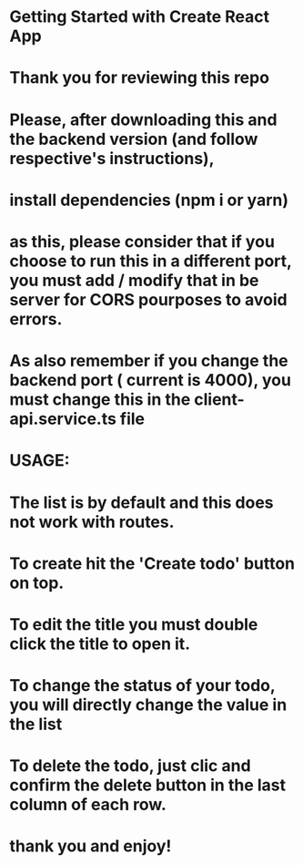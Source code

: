 # Getting Started with Create React App

# Thank you for reviewing this repo
# Please, after downloading this and the backend version (and follow respective's instructions), 
# install dependencies (npm i or yarn)

# as this, please consider that if you choose to run this in a different port,  you must add / modify that in be server for CORS pourposes to avoid errors.
# As also remember if you change the backend port ( current is 4000), you must change this in the client-api.service.ts file

# USAGE: 
# The list is by default and this does not work with routes.
# To create hit the 'Create todo' button on top.
# To edit the title you must double click the title to open it.
# To change the status of your todo, you will directly change the value in the list
# To delete the todo, just clic and confirm the delete button in the last column of each row.

# thank you and enjoy!

